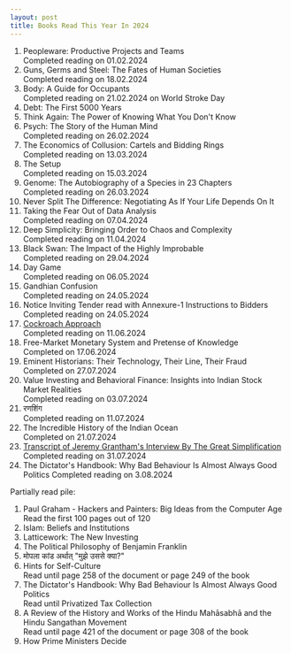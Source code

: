 ```yaml
---
layout: post
title: Books Read This Year In 2024
---
```

1. Peopleware: Productive Projects and Teams  
   Completed reading on 01.02.2024 
2. Guns, Germs and Steel: The Fates of Human Societies  
   Completed reading on 18.02.2024
3. Body: A Guide for Occupants  
   Completed reading on 21.02.2024 on World Stroke Day
4. Debt: The First 5000 Years
5. Think Again: The Power of Knowing What You Don't Know
6. Psych: The Story of the Human Mind  
   Completed reading on 26.02.2024
7. The Economics of Collusion: Cartels and Bidding Rings  
   Completed reading on 13.03.2024
8. The Setup  
   Completed reading on 15.03.2024
9. Genome: The Autobiography of a Species in 23 Chapters  
   Completed reading on 26.03.2024 
10. Never Split The Difference: Negotiating As If Your Life Depends On It
11. Taking the Fear Out of Data Analysis  
    Completed reading on 07.04.2024  
12. Deep Simplicity: Bringing Order to Chaos and Complexity    
    Completed reading on 11.04.2024
13. Black Swan: The Impact of the Highly Improbable     
    Completed reading on 29.04.2024       
14. Day Game    
    Completed reading on 06.05.2024    
15. Gandhian Confusion     
    Completed reading on 24.05.2024      
16. Notice Inviting Tender read with Annexure-1 Instructions to Bidders     
    Completed reading on 24.05.2024
17. [Cockroach Approach](https://mcusercontent.com/6750faf5c6091bc898da154ff/files/09f37701-711c-d16c-ea65-b8aab16203be/Cockroach_Approach_1_compressed.pdf)     
    Completed reading on 11.06.2024
18. Free-Market Monetary System and Pretense of Knowledge     
    Completed on 17.06.2024       
19. Eminent Historians: Their Technology, Their Line, Their Fraud    
    Completed on 27.07.2024
20. Value Investing and Behavioral Finance: Insights into Indian Stock Market Realities         
    Completed reading on 03.07.2024
21. रणशिंग        
    Completed reading on 11.07.2024
22. The Incredible History of the Indian Ocean    
    Completed on 21.07.2024
23. [Transcript of Jeremy Grantham's Interview By The Great Simplification](https://static1.squarespace.com/static/61d5bc2bb737636144dc55d0/t/656748784bb83b5952d05d38/1701267595159/TGS+99+Jeremy+Grantham+Transcript.docx.pdf)                               
    Completed reading on 31.07.2024
25. The Dictator's Handbook: Why Bad Behaviour Is Almost Always Good Politics
    Completed reading on 3.08.2024                

    
Partially read pile:

1. Paul Graham - Hackers and Painters: Big Ideas from the Computer Age      
   Read the first 100 pages out of 120
2. Islam: Beliefs and Institutions
3. Latticework: The New Investing
4. The Political Philosophy of Benjamin Franklin
5. मोपला कांड अर्थात् "मुझे उससे क्या?"
6. Hints for Self-Culture    
   Read until page 258 of the document or page 249 of the book
8. The Dictator's Handbook: Why Bad Behaviour Is Almost Always Good Politics       
   Read until Privatized Tax Collection
9. A Review of the History and Works of the Hindu Mahāsabhā and the Hindu Sangathan Movement      
    Read until page 421 of the document or page 308 of the book
10. How Prime Ministers Decide

